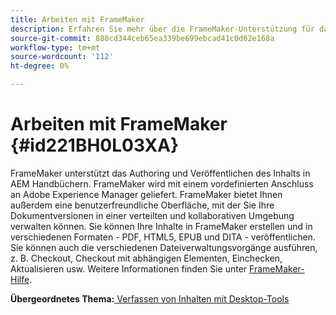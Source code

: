 ```yaml
---
title: Arbeiten mit FrameMaker
description: Erfahren Sie mehr über die FrameMaker-Unterstützung für das Erstellen und Veröffentlichen von Inhalten in AEM Handbüchern.
source-git-commit: 880cd344ceb65ea339be699ebcad41c0d62e168a
workflow-type: tm+mt
source-wordcount: '112'
ht-degree: 0%

---
```


# Arbeiten mit FrameMaker {#id221BH0L03XA}

FrameMaker unterstützt das Authoring und Veröffentlichen des Inhalts in AEM Handbüchern. FrameMaker wird mit einem vordefinierten Anschluss an Adobe Experience Manager geliefert. FrameMaker bietet Ihnen außerdem eine benutzerfreundliche Oberfläche, mit der Sie Ihre Dokumentversionen in einer verteilten und kollaborativen Umgebung verwalten können. Sie können Ihre Inhalte in FrameMaker erstellen und in verschiedenen Formaten - PDF, HTML5, EPUB und DITA - veröffentlichen. Sie können auch die verschiedenen Dateiverwaltungsvorgänge ausführen, z. B. Checkout, Checkout mit abhängigen Elementen, Einchecken, Aktualisieren usw. Weitere Informationen finden Sie unter [FrameMaker-Hilfe](https://help.adobe.com/en_US/framemaker/using/index.html).

**Übergeordnetes Thema:**[ Verfassen von Inhalten mit Desktop-Tools](author-desktop-tools.md)
